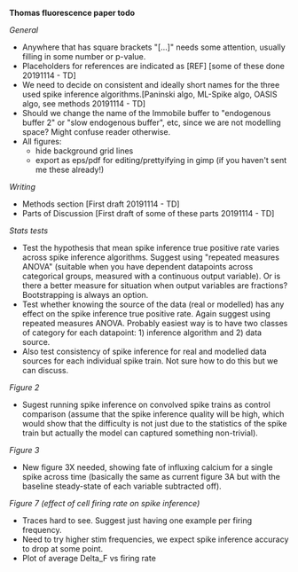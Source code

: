 **Thomas fluorescence paper todo**

*General*
- Anywhere that has square brackets "[...]" needs some attention, usually filling in some number or p-value.
- Placeholders for references are indicated as [REF] [some of these done 20191114 - TD]
- We need to decide on consistent and ideally short names for the three used spike inference algorithms.[Paninski algo, ML-Spike algo, OASIS algo, see methods 20191114 - TD]
- Should we change the name of the Immobile buffer to "endogenous buffer 2" or "slow endogenous buffer", etc, since we are not modelling space? Might confuse reader otherwise.
- All figures:
  - hide background grid lines
  - export as eps/pdf for editing/prettyifying in gimp (if you haven't sent me these already!)

*Writing*
- Methods section [First draft 20191114 - TD]
- Parts of Discussion [First draft of some of these parts 20191114 - TD]

*Stats tests*
- Test the hypothesis that mean spike inference true positive rate varies across spike inference algorithms. Suggest using "repeated measures ANOVA" (suitable when you have dependent datapoints across categorical groups, measured with a continuous output variable). Or is there a better measure for situation when output variables are fractions? Bootstrapping is always an option.
- Test whether knowing the source of the data (real or modelled) has any effect on the spike inference true positive rate. Again suggest using repeated measures ANOVA. Probably easiest way is to have two classes of category for each datapoint: 1) inference algorithm and 2) data source.
- Also test consistency of spike inference for real and modelled data sources for each individual spike train. Not sure how to do this but we can discuss.

*Figure 2*
- Sugest running spike inference on convolved spike trains as control comparison (assume that the spike inference quality will be high, which would show that the difficulty is not just due to the statistics of the spike train but actually the model can captured something non-trivial).

*Figure 3*
- New figure 3X needed, showing fate of influxing calcium for a single spike across time (basically the same as current figure 3A but with the baseline steady-state of each variable subtracted off).


*Figure 7 (effect of cell firing rate on spike inference)*
- Traces hard to see. Suggest just having one example per firing frequency.
- Need to try higher stim frequencies, we expect spike inference accuracy to drop at some point.
- Plot of average Delta_F vs firing rate
